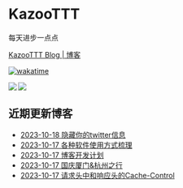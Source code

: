 # KazooTTT
每天进步一点点

[KazooTTT Blog | 博客](https://blog.kazoottt.top)

[![wakatime](https://wakatime.com/badge/user/d3dc2570-e4bf-4469-b0c2-127b495e8b91.svg)](https://wakatime.com/@d3dc2570-e4bf-4469-b0c2-127b495e8b91)

<a href="https://github.com/anuraghazra/github-readme-stats">
  <img align="left" src="https://github-readme-stats.vercel.app/api?username=KazooTTT&theme=radical" />
</a>

<a href="https://github.com/anuraghazra/github-readme-stats">
  <img src="https://github-readme-stats.vercel.app/api/top-langs/?username=KazooTTT&theme=radical" />
</a>


## 近期更新博客
<!-- BLOG-POST-LIST:START -->
 - [2023-10-18 隐藏你的twitter信息](https://kazoottt.top/hide-your-twitter-info)
 - [2023-10-17 各种软件使用方式梳理](https://kazoottt.top/software-usage)
 - [2023-10-17 博客开发计划](https://kazoottt.top/blog-planlist)
 - [2023-10-17 国庆厦门&amp;杭州之行](https://kazoottt.top/amoy-zhejiang-2023)
 - [2023-10-17 请求头中和响应头的Cache-Control](https://kazoottt.top/cache-control-for-request-headers-and-response-headers)<!-- BLOG-POST-LIST:END -->
